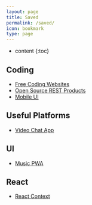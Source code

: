 ```yaml
---
layout: page
title: Saved
permalink: /saved/
icon: bookmark
type: page
---
```


* content
{:toc}

## Coding

* [Free Coding Websites](https://www.freecodecamp.org/news/coding-websites-where-you-can-learn-how-to-code-for-free/)
* [Open Source REST Products](https://dev.to/sm0ke/free-api-servers-open-source-rest-products-3nfm)
* [Mobile UI](https://www.ionicfirebaseapp.com/products/readymade-grocery-online-store)

## Useful Platforms

* [Video Chat App](https://chat.1410inc.xyz/?room=Room_One_p2qxkcihjxn)

## UI

* [Music PWA](https://www.biobutterfly.com/wp-content/themes/musicapp/pages/index.html/)

## React

* [React Context](https://www.freecodecamp.org/news/react-context-for-beginners/)

